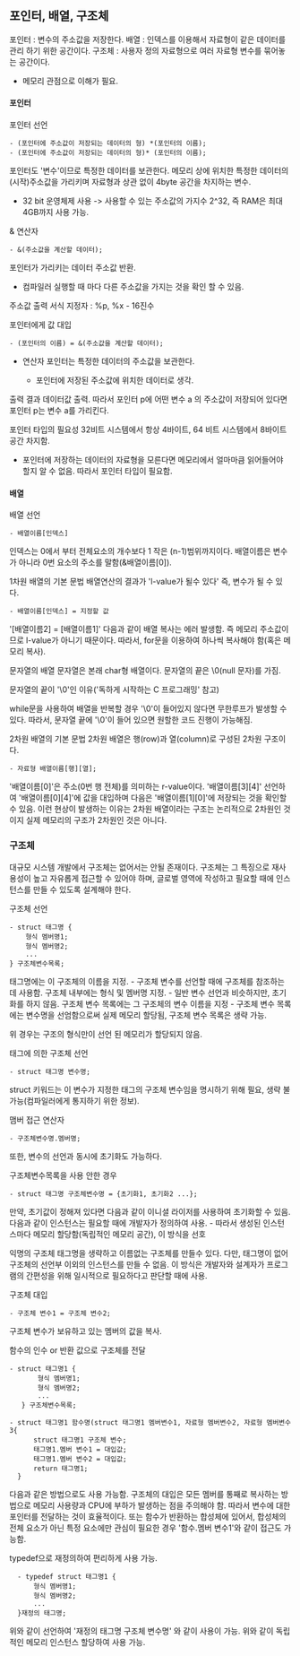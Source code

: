 ## 포인터, 배열, 구조체
포인터 : 변수의 주소값을 저장한다.
배열 : 인덱스를 이용해서 자료형이 같은 데이터를 관리 하기 위한 공간이다.
구조체 : 사용자 정의 자료형으로 여러 자료형 변수를 묶어놓는 공간이다. 
* 메모리 관점으로 이해가 필요.

#### 포인터
포인터 선언

    - (포인터에 주소값이 저장되는 데이터의 형) *(포인터의 이름);
    - (포인터에 주소값이 저장되는 데이터의 형)* (포인터의 이름);

포인터도 '변수'이므로 특정한 데이터를 보관한다.
메모리 상에 위치한 특정한 데이터의 (시작)주소값을 가리키며 자료형과 상관 없이 4byte 공간을 차지하는 변수.
* 32 bit 운영체제 사용 -> 사용할 수 있는 주소값의 가지수 2^32, 즉 RAM은 최대 4GB까지 사용 가능.

& 연산자

    - &(주소값을 계산할 데이터);

포인터가 가리키는 데이터 주소값 반환.
* 컴파일러 실행할 때 마다 다른 주소값을 가지는 것을 확인 할 수 있음.

주소값 출력
서식 지정자 : %p, %x - 16진수 

포인터에게 값 대입

    - (포인터의 이름) = &(주소값을 계산할 데이터);
    
* 연산자
포인터는 특정한 데이터의 주소값을 보관한다.

    - 포인터에 저장된 주소값에 위치한 데이터로 생각.

출력 결과 데이터값 출력.
따라서 포인터 p에 어떤 변수 a 의 주소값이 저장되어 있다면 포인터 p는 변수 a를 가리킨다.

포인터 타입의 필요성
32비트 시스템에서 항상 4바이트, 64 비트 시스템에서 8바이트 공간 차지함.

- 포인터에 저장하는 데이터의 자료형을 모른다면 메모리에서 얼마마큼 읽어들어야 할지 알 수 없음. 따라서 포인터 타입이 필요함.

#### 배열
배열 선언

    - 배열이름[인덱스]
    
인덱스는 0에서 부터 전체요소의 개수보다 1 작은 (n-1)범위까지이다.
배열이름은 변수가 아니라 0번 요소의 주소를 말함(&배열이름[0]).

1차원 배열의 기본 문법
배열연산의 결과가 'l-value가 될수 있다' 즉, 변수가 될 수 있다.

    - 배열이름[인덱스] = 지정할 값
    
'[배열이름2] = [배열이름1]' 다음과 같이 배열 복사는 에러 발생함. 즉 메모리 주소값이므로 l-value가 아니기 때문이다.
따라서, for문을 이용하여 하나씩 복사해야 함(혹은 메모리 복사).

문자열의 배열
문자열은 본래 char형 배열이다.
문자열의 끝은 \0(null 문자)를 가짐.

문자열의 끝이 '\0'인 이유('독하게 시작하는 C 프로그래밍' 참고)

while문을 사용하여 배열을 반복할 경우 '\0'이 들어있지 않다면 무한루프가 발생할 수 있다.
따라서, 문자열 끝에 '\0'이 들어 있으면 원할한 코드 진행이 가능해짐.

2차원 배열의 기본 문법
2차원 배열은 행(row)과 열(column)로 구성된 2차원 구조이다.

    - 자료형 배열이름[행][열];

'배열이름[0]'은 주소(0번 행 전체)를 의미하는 r-value이다.
'배열이름[3][4]' 선언하여 '배열이름[0][4]'에 값을 대입하며 다음은 '배열이름[1][0]'에 저장되는 것을 확인할 수 있음.
이런 현상이 발생하는 이유는 2차원 배열이라는 구조는 논리적으로 2차원인 것이지 실제 메모리의 구조가 2차원인 것은 아니다.

### 구조체
대규모 시스템 개발에서 구조체는 없어서는 안될 존재이다.
구조체는 그 특징으로 재사용성이 높고 자유롭게 접근할 수 있어야 하며, 글로벌 영역에 작성하고 필요할 때에 인스턴스를 만들 수 있도록 설계해야 한다.

구조체 선언

    - struct 태그명 {
        형식 멤버명1;
        형식 멤버명2;
        ...
    } 구조체변수목록;

태그명에는 이 구조체의 이름을 지정. - 구조체 변수를 선언할 때에 구조체를 참조하는데 사용함.
구조체 내부에는 형식 및 멤버명 지정. - 일반 변수 선언과 비슷하지만, 초기화를 하지 않음.
구조체 변수 목록에는 그 구조체의 변수 이름을 지정 - 구조체 변수 목록에는 변수명을 선엄함으로써 실제 메모리 할당됨, 구조체 변수 목록은 생략 가능.

위 경우는 구조의 형식만이 선언 된 메모리가 할당되지 않음.

태그에 의한 구조체 선언

    - struct 태그명 변수명;

struct 키워드는 이 변수가 지정한 태그의 구조체 변수임을 명시하기 위해 필요, 생략 불가능(컴파일러에게 통지하기 위한 정보).

맴버 접근 연산자

    - 구조체변수명.멤버명;

또한, 변수의 선언과 동시에 초기화도 가능하다.

구조체변수목록을 사용 안한 경우

    - struct 태그명 구조체변수명 = {초기화1, 초기화2 ...};

만약, 초기값이 정해져 있다면 다음과 같이 이니셜 라이저를 사용하여 초기화할 수 있음.
다음과 같이 인스턴스는 필요할 때에 개발자가 정의하여 사용. - 따라서 생성된 인스턴스마다 메모리 할당함(독립적인 메모리 공간), 이 방식을 선호

익명의 구조체
태그명을 생략하고 이름없는 구조체를 만들수 있다.
다만, 태그명이 없어 구조체의 선언부 이외의 인스턴스를 만들 수 없음.
이 방식은 개발자와 설계자가 프로그램의 간편성을 위해 일시적으로 필요하다고 판단할 때에 사용.

구조체 대입

    - 구조체 변수1 = 구조체 변수2;

구조체 변수가 보유하고 있는 멤버의 값을 복사.

함수의 인수 or 반환 값으로 구조체를 전달

    - struct 태그명1 {
           형식 멤버명1;
           형식 멤버명2;
           ...
       } 구조체변수목록;
           
    - struct 태그명1 함수명(struct 태그명1 멤버변수1, 자료형 멤버변수2, 자료형 멤버변수3{
          struct 태그명1 구조체 변수;
          태그명1.멤버 변수1 = 대입값;
          태그명1.멤버 변수2 = 대입값;
          return 태그명1;
      }
      
  다음과 같은 방법으로도 사용 가능함.
  구조체의 대입은 모든 멤버를 통째로 복사하는 방법으로 메모리 사용량과 CPU에 부하가 발생하는 점을 주의해야 함.
  따라서 변수에 대한 포인터를 전달하는 것이 효율적이다.
  또는 함수가 반환하는 합성체에 있어서, 합성체의 전체 요소가 아닌 특정 요소에만 관심이 필요한 경우 '함수.멤버 변수1'와 같이 접근도 가능함.
  
  typedef으로 재정의하여 편리하게 사용 가능.
  
      - typedef struct 태그명1 {
          형식 멤버명1;
          형식 멤버명2;
          ...
      }재정의 태그명;

위와 같이 선언하여 '재정의 태그명  구조체 변수명' 와 같이 사용이 가능.
위와 같이 독립적인 메모리 인스턴스 할당하여 사용 가능.
